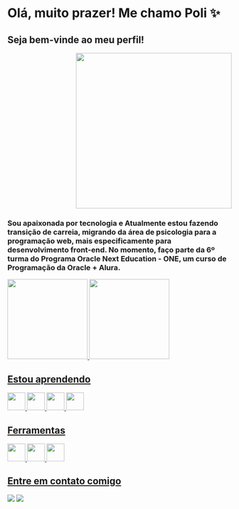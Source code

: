 # Olá, muito prazer! Me chamo Poli ✨

## Seja bem-vinde ao meu perfil! 

<p align="right">
  <img src="https://super.abril.com.br/wp-content/uploads/2016/09/super_imggato_digitando_0.gif" width="350">
</p>

### Sou apaixonada por tecnologia e Atualmente estou fazendo transição de carreia, migrando da área de psicologia para a programação web, mais especificamente para desenvolvimento front-end. No momento, faço parte da 6º turma do Programa Oracle Next Education - ONE, um curso de Programação da Oracle + Alura.

<div>
<a href="https://github.com/polianalmeida">
<img loading="lazy" height="180em" src="https://github-readme-stats.vercel.app/api/top-langs/?username=polianalmeida&layout=compact&langs_count=7&theme=dracula"/>
<img loading="lazy" height="180em" src="https://github-readme-stats.vercel.app/api?username=polianalmeida&show_icons=true&theme=dracula&include_all_commits=true&count_private=true"/>
</div>

## Estou aprendendo
<img src="https://cdn.jsdelivr.net/gh/devicons/devicon@latest/icons/javascript/javascript-original.svg" width="40" height="40"/> <img src="https://cdn.jsdelivr.net/gh/devicons/devicon@latest/icons/html5/html5-plain-wordmark.svg" width="40" height="40"/> <img src="https://cdn.jsdelivr.net/gh/devicons/devicon@latest/icons/css3/css3-original.svg" width="40" height="40"/> <img src="https://cdn.jsdelivr.net/gh/devicons/devicon@latest/icons/react/react-original.svg" width="40" height="40"/>

## Ferramentas
<img src="https://cdn.jsdelivr.net/gh/devicons/devicon@latest/icons/figma/figma-original.svg" width="40" height="40"/> <img src="https://cdn.jsdelivr.net/gh/devicons/devicon@latest/icons/canva/canva-original.svg" width="40" height="40"/> <img src="https://cdn.jsdelivr.net/gh/devicons/devicon@latest/icons/trello/trello-plain.svg" width="40" height="40"/>

## Entre em contato comigo
<div>
<a href="https://www.linkedin.com/in/polianalmeida/" target="_blank"><img loading="lazy" src="https://img.shields.io/badge/-LinkedIn-%230077B5?style=for-the-badge&logo=linkedin&logoColor=white" target="_blank"></a> <a href = "mailto:polianalmeida.ufba@gmail.com"><img loading="lazy" src="https://img.shields.io/badge/Gmail-D14836?style=for-the-badge&logo=gmail&logoColor=white" target="_blank"></a>
</div>

